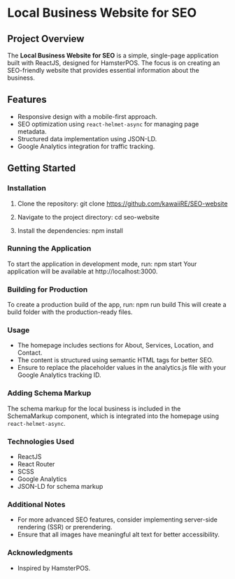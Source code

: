 # Local Business Website for SEO

## Project Overview
The **Local Business Website for SEO** is a simple, single-page application built with ReactJS, designed for HamsterPOS. The focus is on creating an SEO-friendly website that provides essential information about the business.

## Features
- Responsive design with a mobile-first approach.
- SEO optimization using `react-helmet-async` for managing page metadata.
- Structured data implementation using JSON-LD.
- Google Analytics integration for traffic tracking.

## Getting Started

### Installation

1. Clone the repository:
   git clone https://github.com/kawaiiRE/SEO-website

2. Navigate to the project directory:
   cd seo-website

3. Install the dependencies:
   npm install

### Running the Application

To start the application in development mode, run:
npm start
Your application will be available at http://localhost:3000.

### Building for Production

To create a production build of the app, run:
npm run build
This will create a build folder with the production-ready files.

### Usage

- The homepage includes sections for About, Services, Location, and Contact.
- The content is structured using semantic HTML tags for better SEO.
- Ensure to replace the placeholder values in the analytics.js file with your Google Analytics tracking ID.

### Adding Schema Markup

The schema markup for the local business is included in the SchemaMarkup component, which is integrated into the homepage using `react-helmet-async`.

### Technologies Used
- ReactJS
- React Router
- SCSS
- Google Analytics
- JSON-LD for schema markup

### Additional Notes
- For more advanced SEO features, consider implementing server-side rendering (SSR) or prerendering.
- Ensure that all images have meaningful alt text for better accessibility.

### Acknowledgments
- Inspired by HamsterPOS.
